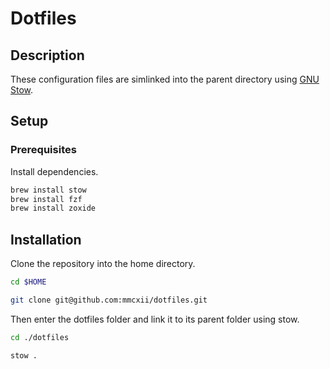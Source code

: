 # Dotfiles

## Description

These configuration files are simlinked into the parent directory using [GNU Stow](https://www.gnu.org/software/stow/).

## Setup

### Prerequisites

Install dependencies.

```sh
brew install stow
brew install fzf
brew install zoxide
```

## Installation

Clone the repository into the home directory.

```sh
cd $HOME

git clone git@github.com:mmcxii/dotfiles.git
```

Then enter the dotfiles folder and link it to its parent folder using stow.

```sh
cd ./dotfiles

stow .
```
